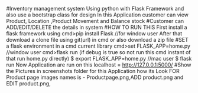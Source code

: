 #Inventory management system
Using python with Flask Framework and also use a bootstrap class for design
In this Application customer can view Product, Location ,Product Movement and Balance stock
#Customer can ADD/EDIT/DELETE the details in system
#HOW TO RUN THIS
	First install a flask framework using cmd>pip install Flask  //for window user
	After that download a clone file using git(url) in cmd or also download a zip file
#SET a flask environment in a cmd current library 
	cmd>set FLASK_APP=home.py //window user
	cmd>flask run (if debug is true so not run this cmd instant of that run home.py directly)
	$ export FLASK_APP=home.py //mac user
	$ flask run
	Now Application are run on this localhost = http://127.0.0.1:5000/
#Show the Pictures in screenshots folder for this Application how its Look 
        FOR Product page images names is - Productpage.png,ADD product.png and EDIT product.png,
	
	
	
	
	
